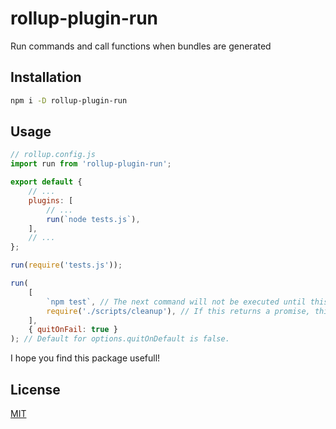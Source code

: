 # rollup-plugin-run

Run commands and call functions when bundles are generated

## Installation

```sh
npm i -D rollup-plugin-run
```

## Usage

```js
// rollup.config.js
import run from 'rollup-plugin-run';

export default {
	// ...
	plugins: [
		// ...
		run(`node tests.js`),
	],
	// ...
};
```

```js
run(require('tests.js'));
```

```js
run(
	[
		`npm test`, // The next command will not be executed until this one is finished
		require('./scripts/cleanup'), // If this returns a promise, this plugin will wait for it to be resolved before moving on to the next
	],
	{ quitOnFail: true }
); // Default for options.quitOnDefault is false.
```

I hope you find this package usefull!

## License

[MIT](/LICENSE)
